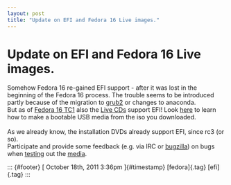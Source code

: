 ```yaml
---
layout: post
title: "Update on EFI and Fedora 16 Live images."
---
```



Update on EFI and Fedora 16 Live images.
========================================

Somehow Fedora 16 re-gained EFI support - after it was lost in the
beginning of the Fedora 16 process. The trouble seems to be introduced
partly because of the migration to
[grub2](https://bugzilla.redhat.com/show_bug.cgi?id=735023) or changes
to anaconda.\
But as of [Fedora 16 TC1](http://markmail.org/message/3zcvwwphbtbs3dxn)
also the [Live
CDs](http://dl.fedoraproject.org/pub/alt/stage/16.TC1/Live/x86_64/)
support EFI! Look
[here](http://dummdida.blogspot.com/2011/10/efi-fedora.html) to learn
how to make a bootable USB media from the iso you downloaded.\
\
As we already know, the installation DVDs already support EFI, since rc3
(or so).\
Participate and provide some feedback (e.g. via IRC or
[bugzilla](http://bugzilla.redhat.com/)) on bugs when
[testing](https://fedoraproject.org/wiki/Test_Results:Current_Desktop_Test)
out the
[media](http://dl.fedoraproject.org/pub/alt/stage/16.TC1/Live/x86_64/).

::: {#footer}
[ October 18th, 2011 3:36pm ]{#timestamp} [fedora]{.tag} [efi]{.tag}
:::
